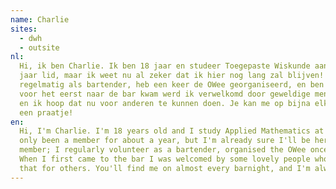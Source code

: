 ```yaml
---
name: Charlie
sites:
  - dwh
  - outsite
nl:
  Hi, ik ben Charlie. Ik ben 18 jaar en studeer Toegepaste Wiskunde aan de Haagse Hogeschool. Ik ben pas ongeveer een 
  jaar lid, maar ik weet nu al zeker dat ik hier nog lang zal blijven! Ik ben ondertussen een actief lid; ik werk 
  regelmatig als bartender, heb een keer de OWee georganiseerd, en ben nu deel van het bestuur van Outsite. Toen ik 
  voor het eerst naar de bar kwam werd ik verwelkomd door geweldige mensen waardoor ik me hier helemaal thuis voelde, 
  en ik hoop dat nu voor anderen te kunnen doen. Je kan me op bijna elke baravond vinden, en ik sta altijd open voor 
  een praatje!
en:
  Hi, I'm Charlie. I'm 18 years old and I study Applied Mathematics at The Hague University of Applied Sciences. I've 
  only been a member for about a year, but I'm already sure I'll be here for many more to come! I've become an active 
  member; I regularly volunteer as a bartender, organised the OWee once, and am currently on the board of Outsite. 
  When I first came to the bar I was welcomed by some lovely people who made me feel at home, and I hope to now do 
  that for others. You'll find me on almost every barnight, and I'm always happy to have a chat!
---
```

